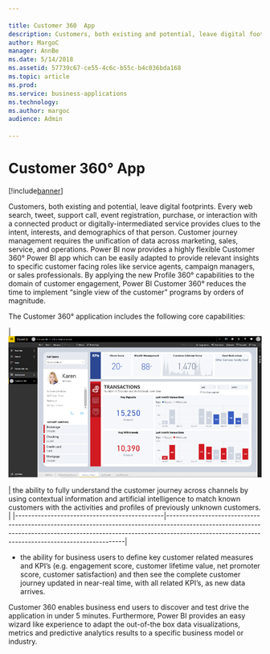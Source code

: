 ```yaml
---

title: Customer 360  App
description: Customers, both existing and potential, leave digital footprints.
author: MargoC
manager: AnnBe
ms.date: 5/14/2018
ms.assetid: 57739c67-ce55-4c6c-b55c-b4c036bda168
ms.topic: article
ms.prod: 
ms.service: business-applications
ms.technology: 
ms.author: margoc
audience: Admin

---
```

#  Customer 360° App


[!include[banner](../../../includes/banner.md)]

Customers, both existing and potential, leave digital footprints. Every web
search, tweet, support call, event registration, purchase, or interaction with a
connected product or digitally-intermediated service provides clues to the
intent, interests, and demographics of that person. Customer journey management
requires the unification of data across marketing, sales, service, and
operations. Power BI now provides a highly flexible Customer 360° Power BI app
which can be easily adapted to provide relevant insights to specific customer
facing roles like service agents, campaign managers, or sales professionals. By
applying the new Profile 360° capabilities to the domain of customer engagement,
Power BI Customer 360° reduces the time to implement “single view of the
customer” programs by orders of magnitude.

The Customer 360° application includes the following core capabilities:

| ![](media/customer-360-app-1.png "")
<!-- picture -->
 | the ability to fully understand the customer journey across channels by using contextual information and artificial intelligence to match known customers with the activities and profiles of previously unknown customers. |
|----------------------------------------------|-----------------------------------------------------------------------------------------------------------------------------------------------------------------------------------------------------------------------------|


-   the ability for business users to define key customer related measures and
    KPI’s (e.g. engagement score, customer lifetime value, net promoter score,
    customer satisfaction) and then see the complete customer journey updated in
    near-real time, with all related KPI’s, as new data arrives.

Customer 360 enables business end users to discover and test drive the
application in under 5 minutes. Furthermore, Power BI provides an easy wizard
like experience to adapt the out-of-the box data visualizations, metrics and
predictive analytics results to a specific business model or industry.
